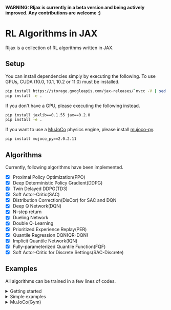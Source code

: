 **WARNING: Rljax is currently in a beta version and being actively improved. Any contributions are welcome :)**

# RL Algorithms in JAX
Rljax is a collection of RL algorithms written in JAX.

## Setup
You can install dependencies simply by executing the following. To use GPUs, CUDA (10.0, 10.1, 10.2 or 11.0) must be installed.
```bash
pip install https://storage.googleapis.com/jax-releases/`nvcc -V | sed -En "s/.* release ([0-9]*)\.([0-9]*),.*/cuda\1\2/p"`/jaxlib-0.1.55-`python3 -V | sed -En "s/Python ([0-9]*)\.([0-9]*).*/cp\1\2/p"`-none-manylinux2010_x86_64.whl jax==0.2.0
pip install -e .
```

If you don't have a GPU, please executing the following instead.
```bash
pip install jaxlib==0.1.55 jax==0.2.0
pip install -e .
```

If you want to use a [MuJoCo](http://mujoco.org/) physics engine, please install [mujoco-py](https://github.com/openai/mujoco-py).
```bash
pip install mujoco_py==2.0.2.11
```

## Algorithms
Currently, following algorithms have been implemented.

- [x] Proximal Policy Optimization(PPO)
- [x] Deep Deterministic Policy Gradient(DDPG)
- [x] Twin Delayed DDPG(TD3)
- [x] Soft Actor-Critic(SAC)
- [x] Distribution Correction(DisCor) for SAC and DQN
- [x] Deep Q Network(DQN)
- [x] N-step return
- [x] Dueling Network
- [x] Double Q-Learning
- [x] Prioritized Experience Replay(PER)
- [x] Quantile Regression DQN(QR-DQN)
- [x] Implicit Quantile Network(IQN)
- [x] Fully-parameterized Quantile Function(FQF)
- [x] Soft Actor-Critic for Discrete Settings(SAC-Discrete)

## Examples
All algorithms can be trained in a few lines of codes.

<details>
<summary>Getting started</summary>

Here is a quick example of how to train DQN on `CartPole-v0`.

```Python
import gym

from rljax.algorithm import DQN
from rljax.trainer import Trainer

NUM_STEPS = 20000
SEED = 0

env = gym.make("CartPole-v0")
env_test = gym.make("CartPole-v0")

algo = DQN(
    num_steps=NUM_STEPS,
    state_space=env.observation_space,
    action_space=env.action_space,
    seed=SEED,
    batch_size=256,
    start_steps=1000,
    update_interval=1,
    update_interval_target=400,
)

trainer = Trainer(
    env=env,
    env_test=env_test,
    algo=algo,
    log_dir="/tmp/rljax/dqn",
    num_steps=NUM_STEPS,
    eval_interval=1000,
    seed=SEED,
)
trainer.train()
```

</details>

<details>
<summary>Simple examples</summary>

Below shows that our algorithms successfully learning the discrete action environment `CartPole-v0` ([code](https://github.com/ku2482/rljax/blob/master/examples/train_continuous_easy.py)) and the continuous action environment `InvertedPendulum-v2` ([code](https://github.com/ku2482/rljax/blob/master/examples/train_discrete_easy.py)).

<img src="https://user-images.githubusercontent.com/37267851/94864541-1da67680-0477-11eb-97ce-c6abc0eb2c51.png" title="CartPole-v0" width=400><img src="https://user-images.githubusercontent.com/37267851/94751929-c5af3780-03c4-11eb-8372-832762d8dfc1.png" title="InvertedPendulum-v2" width=400>

</details>

<details>
<summary>MuJoCo(Gym)</summary>

I benchmarked my implementations in environments from MuJoCo's `-v3` task suites, following [Spinning Up's benchmarks](https://spinningup.openai.com/en/latest/spinningup/bench.html) ([code](https://github.com/ku2482/rljax/blob/master/examples/train_mujoco.py)).

<img src="https://user-images.githubusercontent.com/37267851/94887999-b0b0d200-04b2-11eb-9a37-7e2b87dfa71a.png" title="HalfCheetah-v3" width=400><img src="https://user-images.githubusercontent.com/37267851/94888002-b1e1ff00-04b2-11eb-87da-243f39d325b6.png" title="Walker2d-v3" width=400>

</details>
